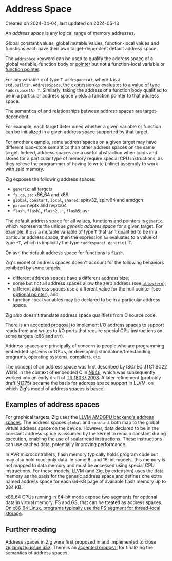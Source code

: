 # Address Space #

Created on 2024-04-04; last updated on 2024-05-13

An *address space* is any logical range of memory addresses.

Global constant values, global mutable values, function-local values and functions each have their own target-dependent default address space.

The `addrspace` keyword can be used to qualify the address space of a global variable, function body or [pointer](./pointer.md) but not a function-local variable or [function pointer](./function-pointer.md).

For any variable `x` of type `T addrspace(A)`, where `A` is a `std.builtin.AddressSpace`, the expression `&x` evaluates to a value of type `*addrspace(A) T`. Similarly, taking the address of a function body qualified to be in a particular address space yields a function pointer to that address space.

The semantics of and relationships between address spaces are target-dependent.

For example, each target determines whether a given variable or function can be initialized in a given address space supported by that target.

For another example, some address spaces on a given target may have different load–store semantics than other address spaces on the same target. Indeed, address spaces are a useful abstraction when loads and stores for a particular type of memory require special CPU instructions, as they relieve the programmer of having to write (inline) assembly to work with said memory.

Zig exposes the following address spaces:

- `generic`: all targets
- `fs`, `gs`, `ss`: x86\_64 and x86
- `global`, `constant`, `local`, `shared`: spirv32, spirv64 and amdgcn
- `param`: nvptx and nvptx64
- `flash`, `flash1`, `flash2`, …, `flash5`: avr

The default address space for all values, functions and pointers is `generic`, which represents the unique *generic address space* for a given target. For example, if `x` is a mutable variable of type `T` that isn't qualified to be in a particular address space, then the expression `&x` evaluates to a value of type `*T`, which is implicitly the type `*addrspace(.generic) T`.

On avr, the default address space for functions is `flash`.

Zig's model of address spaces doesn't account for the following behaviors exhibited by some targets:

- different address spaces have a different address size;
- some but not all address spaces allow the zero address (see [`allowzero`](./allowzero.md));
- different address spaces use a different value for the null pointer (see [optional pointer](./optional-pointer.md)), and
- function-local variables may be declared to be in a particular address space.

Zig also doesn't translate address space qualifiers from C source code.

There is an [accepted proposal][ziglang/zig issue 9815] to implement I/O address spaces to support reads from and writes to I/O ports that require special CPU instructions on some targets (x86 and avr).

Address spaces are principally of concern to people who are programming embedded systems or GPUs, or developing standalone/freestanding programs, operating systems, compilers, etc.

The concept of an address space was first described by ISO/IEC JTC1 SC22 WG14 in the context of embedded C in [N946], which was subsequently worked into an early draft of [TR 18037:2008]. A later refinement (probably draft [N1275]) became the basis for address space support in LLVM, on which Zig's model of address spaces is based.

## Examples of address spaces ##

For graphical targets, Zig uses the [LLVM AMDGPU backend's address spaces][llvm-amdgpu-address-spaces]. The address spaces `global` and `constant` both map to the global virtual address space on the device. However, data declared to be in the constant address space is assumed by the kernel to remain constant during execution, enabling the use of scalar read instructions. These instructions can use cached data, potentially improving performance.

In AVR microcontrollers, flash memory typically holds program code but may also hold read-only data. In some 8- and 16-bit models, this memory is not mapped to data memory and must be accessed using special CPU instructions. For these models, LLVM (and Zig, by extension) uses the data memory as the basis for the generic address space and defines one extra named address space for each 64-KB page of available flash memory up to 384 KB.

x86\_64 CPUs running in 64-bit mode expose two segments for optional data in virtual memory, FS and GS, that can be treated as address spaces. [On x86\_64 Linux, programs typically use the FS segment for thread-local storage][linux-x86-64-fsgs].

## Further reading ##

Address spaces in Zig were first proposed in and implemented to close [ziglang/zig issue 653]. There is an [accepted proposal][ziglang/zig issue 15232] for finalizing the semantics of address spaces.

[linux-x86-64-fsgs]: https://www.kernel.org/doc/html/v6.8/arch/x86/x86_64/fsgs.html
[llvm-amdgpu-address-spaces]: https://releases.llvm.org/17.0.1/docs/AMDGPUUsage.html#address-spaces
[N1275]: https://www.open-std.org/jtc1/sc22/wg14/www/docs/n1275.pdf
[N946]: https://www.open-std.org/jtc1/sc22/wg14/www/docs/n946.pdf
[TR 18037:2008]: https://www.iso.org/standard/51126.html
[ziglang/zig issue 15232]: https://github.com/ziglang/zig/issues/15232
[ziglang/zig issue 653]: https://github.com/ziglang/zig/issues/653
[ziglang/zig issue 9815]: https://github.com/ziglang/zig/issues/9815
